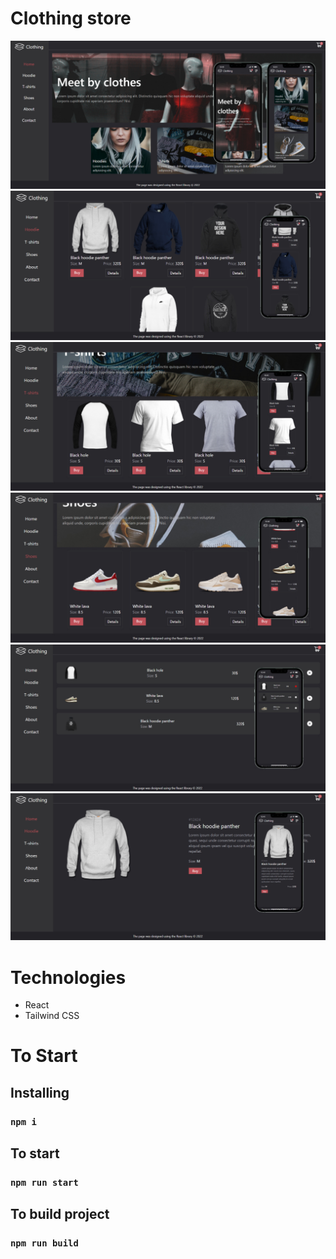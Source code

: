# Clothing store

![Home](https://github.com/Alex-Hlatsko/react-clothing-store/blob/main/public/img/readme/home.jpg)
![Hoodies](https://github.com/Alex-Hlatsko/react-clothing-store/blob/main/public/img/readme/hoodies.jpg)
![T-shirts](https://github.com/Alex-Hlatsko/react-clothing-store/blob/main/public/img/readme/tshirts.jpg)
![Shoes](https://github.com/Alex-Hlatsko/react-clothing-store/blob/main/public/img/readme/shoes.jpg)
![Cart](https://github.com/Alex-Hlatsko/react-clothing-store/blob/main/public/img/readme/cart.jpg)
![Product](https://github.com/Alex-Hlatsko/react-clothing-store/blob/main/public/img/readme/product.jpg)

# Technologies
- React
- Tailwind CSS

# To Start

## Installing
### `npm i`

## To start
### `npm run start`

## To build project
### `npm run build`